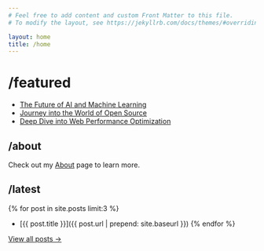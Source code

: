 ```yaml
---
# Feel free to add content and custom Front Matter to this file.
# To modify the layout, see https://jekyllrb.com/docs/themes/#overriding-theme-defaults

layout: home
title: /home
---
```


# /featured

- [The Future of AI and Machine Learning](/the-future-of-ai)
- [Journey into the World of Open Source](/open-source-journey)
- [Deep Dive into Web Performance Optimization](/web-performance-optimization)

## /about


Check out my [About](/about) page to learn more.

## /latest

{% for post in site.posts limit:3 %}
- [{{ post.title }}]({{ post.url | prepend: site.baseurl }})
{% endfor %}

[View all posts →](/archive)